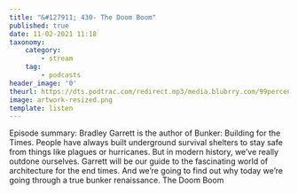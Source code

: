 ```yaml
---
title: "&#127911; 430- The Doom Boom"
published: true
date: 11-02-2021 11:18
taxonomy:
    category:
        - stream
    tag:
        - podcasts
header_image: '0'
theurl: https://dts.podtrac.com/redirect.mp3/media.blubrry.com/99percentinvisible/dovetail.prxu.org/96/c6622a08-ee7f-4d0f-ab6e-5c23f931de7a/430_The_Doom_Boom_pt_01.mp3
image: artwork-resized.png
template: listen
--- 
```

Episode summary: Bradley Garrett is the author of Bunker: Building for the Times. People have always built underground survival shelters to stay safe from things like plagues or hurricanes. But in modern history, we’ve really outdone ourselves. Garrett will be our guide to the fascinating world of architecture for the end times. And we’re going to find out why today we’re going through a true bunker renaissance. The Doom Boom
